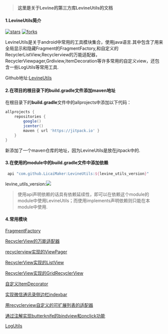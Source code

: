 > **这里是关于Levine的第三方库LevineUtils的文档**

#### 1.LevineUtils简介

[![stars](https://badgen.net/github/stars/LicaiMaker/LevineUtils?icon=github&color=4ab8a1)](https://github.com/LicaiMaker/LevineUtils) [![forks](https://badgen.net/github/forks/LicaiMaker/LevineUtils?icon=github&color=4ab8a1)](https://github.com/LicaiMaker/LevineUtils)

LevineUtils是关于android中常用的工具模块集合，使用java语言.其中包含了用来全局显示和隐藏Fragment的FragmentFactory,和自定义的RecyclerListView,Recyclerview的万能适配器，RecyclerViewpager,Grdiview,ItemDecoration等许多常用的自定义view，还包含一些LogUtils等常用工具.

Github地址:[LevineUtils](https://github.com/LicaiMaker/LevineUtils)

####  2.在项目的根目录下的build.gradle文件添加maven地址

在根目录下的**build.gradle**文件中的allprojects中添加以下代码：

```groovy   
allprojects {
    repositories {
        google()
        jcenter()
        maven { url 'https://jitpack.io' }
    }
}
```

新添加了一个maven仓库的地址，因为LevineUtils是放在jitpack中的.

####  3.在使用的module中的build.gradle文件中添加依赖

```groovy
 api "com.github.LicaiMaker:LevineUtils:${levine_utils_version}"
```

levine_utils_version:[![](https://jitpack.io/v/LicaiMaker/LevineUtils.svg)](https://jitpack.io/#LicaiMaker/LevineUtils)

> 使用api声明依赖的话具有依赖延续性，即可以在依赖这个module的module中使用LevineUtils；而使用implements声明依赖则只能在本module中使用.     

#### 4.常用模块

 [FragmentFactory](/en/Android/LevineUtils/FragmentFactory)

 [RecyclerView的万能适配器](/en/Android/LevineUtils/BaseRecyclerViewAdapter万能适配器)

 [recyclerview实现的ViewPager](/en/Android/LevineUtils/RecyclerViewPager)

 [RecyclerView实现的ListView](/en/Android/LevineUtils/RecyclerListView)

 [RecyclerView实现的GridRecyclerView](/en/Android/LevineUtils/GridRecyclerView)

 [自定义ItemDecorator](/en/Android/LevineUtils/ItemDecorator)

 [实现微信通讯录侧边栏indexbar](/en/Android/LevineUtils/IndexBar)

[用recyclerview自定义的可扩展列表的适配器](/en/Android/LevineUtils/BaseExpandableRecyclerViewAdapter)

 [通过注解实现butterknife的bindview和onclick功能](/en/Android/LevineUtils/LevineBindView)

[LogUtils](/en/Android/LevineUtils/LogUtils)



